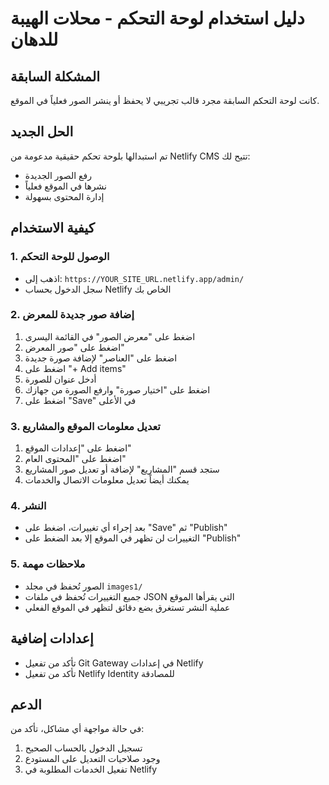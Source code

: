 # دليل استخدام لوحة التحكم - محلات الهيبة للدهان

## المشكلة السابقة
كانت لوحة التحكم السابقة مجرد قالب تجريبي لا يحفظ أو ينشر الصور فعلياً في الموقع.

## الحل الجديد
تم استبدالها بلوحة تحكم حقيقية مدعومة من Netlify CMS تتيح لك:
- رفع الصور الجديدة
- نشرها في الموقع فعلياً
- إدارة المحتوى بسهولة

## كيفية الاستخدام

### 1. الوصول للوحة التحكم
- اذهب إلى: `https://YOUR_SITE_URL.netlify.app/admin/`
- سجل الدخول بحساب Netlify الخاص بك

### 2. إضافة صور جديدة للمعرض
1. اضغط على "معرض الصور" في القائمة اليسرى
2. اضغط على "صور المعرض"
3. اضغط على "العناصر" لإضافة صورة جديدة
4. اضغط على "+ Add items"
5. أدخل عنوان للصورة
6. اضغط على "اختيار صورة" وارفع الصورة من جهازك
7. اضغط على "Save" في الأعلى

### 3. تعديل معلومات الموقع والمشاريع
1. اضغط على "إعدادات الموقع"
2. اضغط على "المحتوى العام"
3. ستجد قسم "المشاريع" لإضافة أو تعديل صور المشاريع
4. يمكنك أيضاً تعديل معلومات الاتصال والخدمات

### 4. النشر
- بعد إجراء أي تغييرات، اضغط على "Save" ثم "Publish"
- التغييرات لن تظهر في الموقع إلا بعد الضغط على "Publish"

### 5. ملاحظات مهمة
- الصور تُحفظ في مجلد `images1/`
- جميع التغييرات تُحفظ في ملفات JSON التي يقرأها الموقع
- عملية النشر تستغرق بضع دقائق لتظهر في الموقع الفعلي

## إعدادات إضافية
- تأكد من تفعيل Git Gateway في إعدادات Netlify
- تأكد من تفعيل Netlify Identity للمصادقة

## الدعم
في حالة مواجهة أي مشاكل، تأكد من:
1. تسجيل الدخول بالحساب الصحيح
2. وجود صلاحيات التعديل على المستودع
3. تفعيل الخدمات المطلوبة في Netlify